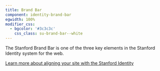 ```yaml
---
title: Brand Bar
component: identity-brand-bar
egwidth: 100%
modifier_css:
  - bgcolor: '#3c3c3c'
    css_class: su-brand-bar--white
---
```

The Stanford Brand Bar is one of the three key elements in the Stanford Identity system for the web.

[Learn more about aligning your site with the Stanford Identity](/page/brand-design-elements-brand/)
